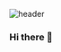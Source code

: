 ![header](https://capsule-render.vercel.app/api?type=soft&color=0:4388d3,100:ff9dda&height=300&section=header&text=🤗Welcome🤗&fontColor=fff&fontSize=90&animation=twinkling)

### Hi there 👋

<!--
**mijin6060/mijin6060** is a ✨ _special_ ✨ repository because its `README.md` (this file) appears on your GitHub profile.

Here are some ideas to get you started:

- 🔭 I’m currently working on ...
- 🌱 I’m currently learning ...
- 👯 I’m looking to collaborate on ...
- 🤔 I’m looking for help with ...
- 💬 Ask me about ...
- 📫 How to reach me: ...
- 😄 Pronouns: ...
- ⚡ Fun fact: ...
-->
